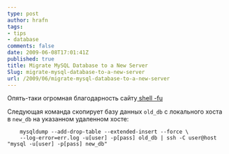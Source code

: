 ```yaml
---
type: post
author: hrafn
tags:
- tips
- database
comments: false
date: 2009-06-08T17:01:41Z
published: true
title: Migrate MySQL Database to a New Server
Slug: migrate-mysql-database-to-a-new-server
url: /2009/06/migrate-mysql-database-to-a-new-server
---
```


Опять-таки огромная благодарность сайту[ shell -fu](http://www.shell-fu.org/lister.php?id=766)

Следующая команда скопирует базу данных `old_db` с локального хоста в `new_db`
на указанном удаленном хосте:

		mysqldump --add-drop-table --extended-insert --force \
		--log-error=err.log -u[user] -p[pass] old_db | ssh -C user@host "mysql -u[user] -p[pass] new_db"


